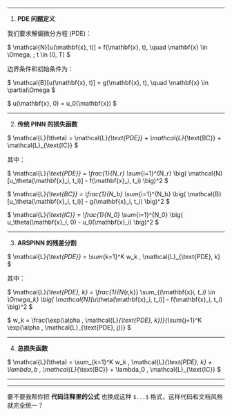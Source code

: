 

---


1. **PDE 问题定义**

我们要求解偏微分方程 (PDE)：

\$ \mathcal{N}\[u(\mathbf{x}, t)] = f(\mathbf{x}, t), \quad \mathbf{x} \in \Omega, ; t \in \[0, T] \$

边界条件和初始条件为：

\$ \mathcal{B}\[u(\mathbf{x}, t)] = g(\mathbf{x}, t), \quad \mathbf{x} \in \partial\Omega \$

\$ u(\mathbf{x}, 0) = u\_0(\mathbf{x}) \$

---

2. **传统 PINN 的损失函数**

\$ \mathcal{L}(\theta) = \mathcal{L}*{\text{PDE}} + \mathcal{L}*{\text{BC}} + \mathcal{L}\_{\text{IC}} \$

其中：

\$ \mathcal{L}*{\text{PDE}} = \frac{1}{N\_r} \sum*{i=1}^{N\_r} \big( \mathcal{N}\[u\_\theta(\mathbf{x}\_i, t\_i)] - f(\mathbf{x}\_i, t\_i) \big)^2 \$

\$ \mathcal{L}*{\text{BC}} = \frac{1}{N\_b} \sum*{i=1}^{N\_b} \big( \mathcal{B}\[u\_\theta(\mathbf{x}\_i, t\_i)] - g(\mathbf{x}\_i, t\_i) \big)^2 \$

\$ \mathcal{L}*{\text{IC}} = \frac{1}{N\_0} \sum*{i=1}^{N\_0} \big( u\_\theta(\mathbf{x}\_i, 0) - u\_0(\mathbf{x}\_i) \big)^2 \$

---

3. **ARSPINN 的残差分割**

\$ \mathcal{L}*{\text{PDE}} = \sum*{k=1}^K w\_k , \mathcal{L}\_{\text{PDE}, k} \$

其中：

\$ \mathcal{L}*{\text{PDE}, k} = \frac{1}{N*{r,k}} \sum\_{(\mathbf{x}*i, t\_i) \in \Omega\_k} \big( \mathcal{N}\[u*\theta(\mathbf{x}\_i, t\_i)] - f(\mathbf{x}\_i, t\_i) \big)^2 \$

\$ w\_k = \frac{\exp(\alpha , \mathcal{L}*{\text{PDE}, k})}{\sum*{j=1}^K \exp(\alpha , \mathcal{L}\_{\text{PDE}, j})} \$

---

4. **总损失函数**

\$ \mathcal{L}(\theta) = \sum\_{k=1}^K w\_k , \mathcal{L}*{\text{PDE}, k} + \lambda\_b , \mathcal{L}*{\text{BC}} + \lambda\_0 , \mathcal{L}\_{\text{IC}} \$

---


---

要不要我帮你把 **代码注释里的公式** 也换成这种 `$...$` 格式，这样代码和文档风格就完全统一？


